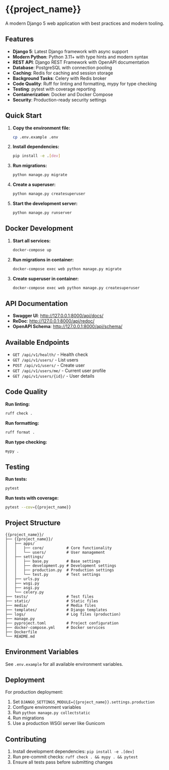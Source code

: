# {{project_name}}

A modern Django 5 web application with best practices and modern tooling.

## Features

- **Django 5**: Latest Django framework with async support
- **Modern Python**: Python 3.11+ with type hints and modern syntax
- **REST API**: Django REST Framework with OpenAPI documentation
- **Database**: PostgreSQL with connection pooling
- **Caching**: Redis for caching and session storage
- **Background Tasks**: Celery with Redis broker
- **Code Quality**: Ruff for linting and formatting, mypy for type checking
- **Testing**: pytest with coverage reporting
- **Containerization**: Docker and Docker Compose
- **Security**: Production-ready security settings

## Quick Start

1. **Copy the environment file:**
   ```bash
   cp .env.example .env
   ```

2. **Install dependencies:**
   ```bash
   pip install -e .[dev]
   ```

3. **Run migrations:**
   ```bash
   python manage.py migrate
   ```

4. **Create a superuser:**
   ```bash
   python manage.py createsuperuser
   ```

5. **Start the development server:**
   ```bash
   python manage.py runserver
   ```

## Docker Development

1. **Start all services:**
   ```bash
   docker-compose up
   ```

2. **Run migrations in container:**
   ```bash
   docker-compose exec web python manage.py migrate
   ```

3. **Create superuser in container:**
   ```bash
   docker-compose exec web python manage.py createsuperuser
   ```

## API Documentation

- **Swagger UI**: http://127.0.0.1:8000/api/docs/
- **ReDoc**: http://127.0.0.1:8000/api/redoc/
- **OpenAPI Schema**: http://127.0.0.1:8000/api/schema/

## Available Endpoints

- `GET /api/v1/health/` - Health check
- `GET /api/v1/users/` - List users
- `POST /api/v1/users/` - Create user
- `GET /api/v1/users/me/` - Current user profile
- `GET /api/v1/users/{id}/` - User details

## Code Quality

**Run linting:**
```bash
ruff check .
```

**Run formatting:**
```bash
ruff format .
```

**Run type checking:**
```bash
mypy .
```

## Testing

**Run tests:**
```bash
pytest
```

**Run tests with coverage:**
```bash
pytest --cov={{project_name}}
```

## Project Structure

```
{{project_name}}/
├── {{project_name}}/
│   ├── apps/
│   │   ├── core/          # Core functionality
│   │   └── users/         # User management
│   ├── settings/
│   │   ├── base.py        # Base settings
│   │   ├── development.py # Development settings
│   │   ├── production.py  # Production settings
│   │   └── test.py        # Test settings
│   ├── urls.py
│   ├── wsgi.py
│   ├── asgi.py
│   └── celery.py
├── tests/                 # Test files
├── static/                # Static files
├── media/                 # Media files
├── templates/             # Django templates
├── logs/                  # Log files (production)
├── manage.py
├── pyproject.toml         # Project configuration
├── docker-compose.yml     # Docker services
├── Dockerfile
└── README.md
```

## Environment Variables

See `.env.example` for all available environment variables.

## Deployment

For production deployment:

1. Set `DJANGO_SETTINGS_MODULE={{project_name}}.settings.production`
2. Configure environment variables
3. Run `python manage.py collectstatic`
4. Run migrations
5. Use a production WSGI server like Gunicorn

## Contributing

1. Install development dependencies: `pip install -e .[dev]`
2. Run pre-commit checks: `ruff check . && mypy . && pytest`
3. Ensure all tests pass before submitting changes